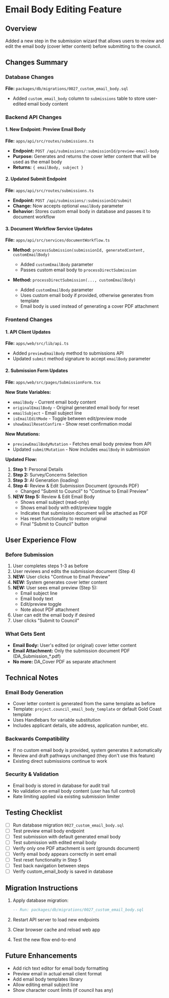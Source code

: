 # Email Body Editing Feature

## Overview
Added a new step in the submission wizard that allows users to review and edit the email body (cover letter content) before submitting to the council.

## Changes Summary

### Database Changes
**File:** `packages/db/migrations/0027_custom_email_body.sql`
- Added `custom_email_body` column to `submissions` table to store user-edited email body content

### Backend API Changes

#### 1. New Endpoint: Preview Email Body
**File:** `apps/api/src/routes/submissions.ts`
- **Endpoint:** `POST /api/submissions/:submissionId/preview-email-body`
- **Purpose:** Generates and returns the cover letter content that will be used as the email body
- **Returns:** `{ emailBody, subject }`

#### 2. Updated Submit Endpoint
**File:** `apps/api/src/routes/submissions.ts`
- **Endpoint:** `POST /api/submissions/:submissionId/submit`
- **Change:** Now accepts optional `emailBody` parameter
- **Behavior:** Stores custom email body in database and passes it to document workflow

#### 3. Document Workflow Service Updates
**File:** `apps/api/src/services/documentWorkflow.ts`
- **Method:** `processSubmission(submissionId, generatedContent, customEmailBody)`
  - Added `customEmailBody` parameter
  - Passes custom email body to `processDirectSubmission`

- **Method:** `processDirectSubmission(..., customEmailBody)`
  - Added `customEmailBody` parameter
  - Uses custom email body if provided, otherwise generates from template
  - Email body is used instead of generating a cover PDF attachment

### Frontend Changes

#### 1. API Client Updates
**File:** `apps/web/src/lib/api.ts`
- Added `previewEmailBody` method to submissions API
- Updated `submit` method signature to accept `emailBody` parameter

#### 2. Submission Form Updates
**File:** `apps/web/src/pages/SubmissionForm.tsx`

**New State Variables:**
- `emailBody` - Current email body content
- `originalEmailBody` - Original generated email body for reset
- `emailSubject` - Email subject line
- `isEmailEditMode` - Toggle between edit/preview mode
- `showEmailResetConfirm` - Show reset confirmation modal

**New Mutations:**
- `previewEmailBodyMutation` - Fetches email body preview from API
- Updated `submitMutation` - Now includes `emailBody` in submission

**Updated Flow:**
1. **Step 1:** Personal Details
2. **Step 2:** Survey/Concerns Selection
3. **Step 3:** AI Generation (loading)
4. **Step 4:** Review & Edit Submission Document (grounds PDF)
   - Changed "Submit to Council" to "Continue to Email Preview"
5. **NEW Step 5:** Review & Edit Email Body
   - Shows email subject (read-only)
   - Shows email body with edit/preview toggle
   - Indicates that submission document will be attached as PDF
   - Has reset functionality to restore original
   - Final "Submit to Council" button

## User Experience Flow

### Before Submission
1. User completes steps 1-3 as before
2. User reviews and edits the submission document (Step 4)
3. **NEW:** User clicks "Continue to Email Preview"
4. **NEW:** System generates cover letter content
5. **NEW:** User sees email preview (Step 5):
   - Email subject line
   - Email body text
   - Edit/preview toggle
   - Note about PDF attachment
6. User can edit the email body if desired
7. User clicks "Submit to Council"

### What Gets Sent
- **Email Body:** User's edited (or original) cover letter content
- **Email Attachment:** Only the submission document PDF (DA_Submission_*.pdf)
- **No more:** DA_Cover PDF as separate attachment

## Technical Notes

### Email Body Generation
- Cover letter content is generated from the same template as before
- Template: `project.council_email_body_template` or default Gold Coast template
- Uses Handlebars for variable substitution
- Includes applicant details, site address, application number, etc.

### Backwards Compatibility
- If no custom email body is provided, system generates it automatically
- Review and draft pathways unchanged (they don't use this feature)
- Existing direct submissions continue to work

### Security & Validation
- Email body is stored in database for audit trail
- No validation on email body content (user has full control)
- Rate limiting applied via existing submission limiter

## Testing Checklist

- [ ] Run database migration `0027_custom_email_body.sql`
- [ ] Test preview email body endpoint
- [ ] Test submission with default generated email body
- [ ] Test submission with edited email body
- [ ] Verify only one PDF attachment is sent (grounds document)
- [ ] Verify email body appears correctly in sent email
- [ ] Test reset functionality in Step 5
- [ ] Test back navigation between steps
- [ ] Verify custom_email_body is saved in database

## Migration Instructions

1. Apply database migration:
   ```sql
   -- Run: packages/db/migrations/0027_custom_email_body.sql
   ```

2. Restart API server to load new endpoints

3. Clear browser cache and reload web app

4. Test the new flow end-to-end

## Future Enhancements

- Add rich text editor for email body formatting
- Preview email in actual email client format
- Add email body templates library
- Allow editing email subject line
- Show character count limits (if council has any)


